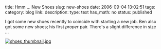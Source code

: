 title: Hmm … New Shoes
slug: new-shoes
date: 2006-09-04 13:02:51
tags: 
category: blog
link: 
description: 
type: text
has_math: no
status: published

I got some new shoes recently to coincide with starting a new job. Ben also got some new shoes; his first *proper* pair. There's a slight difference in size ...


[![shoes_thumbnail.jpg](/wp-content/uploads/2006/09/shoes_thumbnail.jpg)](http://flickr.com/photos/vicchi/232553678/ "http://flickr.com/photos/vicchi/232553678/")


